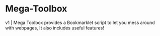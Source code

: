 # Mega-Toolbox
v1 | Mega Toolbox provides a Bookmarklet script to let you mess around with webpages, It also includes useful features!
